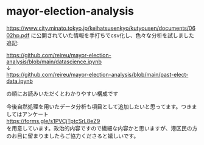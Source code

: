 # mayor-election-analysis

https://www.city.minato.tokyo.jp/keihatsusenkyo/kutyousen/documents/0602hp.pdf
に公開されていた情報を手打ちでcsv化し、色々な分析を試しました<br>
追記:

https://github.com/reireu/mayor-election-analysis/blob/main/datascience.ipynb<br>
↓<br>
https://github.com/reireu/mayor-election-analysis/blob/main/past-elect-data.ipynb<br>

の順にお読みいただくとわかりやすい構成です

今後自然処理を用いたデータ分析も項目として追加したいと思ってます。つきましてはアンケート<br>
https://forms.gle/s1PVCjTptcSrL8eZ9<br>
を用意しています。政治的内容ですので繊細な内容かと思いますが、港区民の方のお目に留まりましたらご協力くださると嬉しいです。
